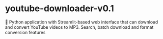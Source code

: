 # youtube-downloader-v0.1
 🎵 Python application with Streamlit-based web interface that can download and convert YouTube videos to MP3. Search, batch download and format conversion features
